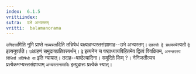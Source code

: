 ```yaml
---
index:  6.1.5
vrittiindex: 
sutra:  उभे अभ्यस्तम्
vritti:  balamanorama 
---
```


`उगिदचा`मिति नुमि प्राप्ते `नाब्यस्ता`दिति तन्निषेधं वक्ष्यन्नभ्यस्तसंज्ञामाह--उभे अभ्यस्तम्। `एकाचो द्वे प्रथमस्ये`त्यतो `द्वे` इत्यनुवर्तते। `उबे`ग्रहणं समुदायप्रतिपत्त्यर्थम्। `द्वे` इत्यनेन च षष्ठाध्यायविहितमेव द्वित्वं विवक्षितम्, `अनन्तरस्य विधिर्वा प्रतिषेधो वा` इति न्यायात्। तदाह--षाष्ठेत्यादिना। समुदिते किम् ?। नेनिजतीत्यत्र प्रत्येकमभ्यस्तसंज्ञायाम् `अभ्यस्तानामादिः` इत्युदात्तः प्रत्येकं स्यात्। 

